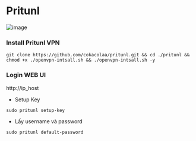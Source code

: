 # Pritunl

![image](https://github.com/user-attachments/assets/eebb9c96-d13e-48f2-b280-e1ce0b75ea63)


### Install Pritunl VPN
```
git clone https://github.com/cokacolaa/pritunl.git && cd ./pritunl && chmod +x ./openvpn-intsall.sh && ./openvpn-intsall.sh -y
```

### Login WEB UI

http://ip_host

- Setup Key
```
sudo pritunl setup-key 
```

- Lấy username và password
```
sudo pritunl default-password 
```
 

